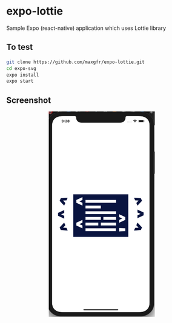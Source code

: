 # expo-lottie

Sample Expo (react-native) application which uses Lottie library

## To test

```sh
git clone https://github.com/maxgfr/expo-lottie.git
cd expo-svg
expo install
expo start
```
## Screenshot

<div align="center">
  <img src="https://github.com/maxgfr/expo-lottie/blob/master/.github/screenshot.png" height="540" width="280"/>
</div>
